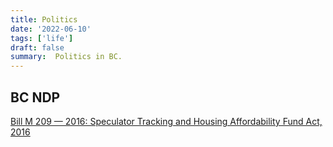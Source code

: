 ```yaml
---
title: Politics
date: '2022-06-10'
tags: ['life']
draft: false
summary:  Politics in BC.
---
```


## BC NDP

[Bill M 209 — 2016: Speculator Tracking and Housing Affordability Fund Act, 2016](https://www.leg.bc.ca/parliamentary-business/legislation-debates-proceedings/40th-parliament/5th-session/bills/first-reading/m209-1)